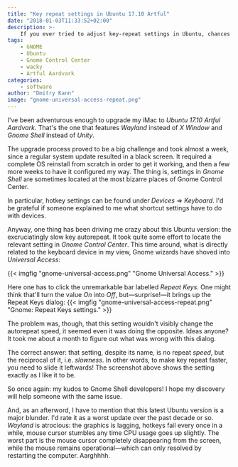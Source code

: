 ```yaml
---
title: "Key repeat settings in Ubuntu 17.10 Artful"
date: "2018-01-03T11:33:52+02:00"
description: >-
    If you ever tried to adjust key-repeat settings in Ubuntu, chances are you failed to find them. Yet, they do exist.
tags:
    - GNOME
    - Ubuntu
    - Gnome Control Center
    - wacky
    - Artful Aardvark
categories:
    - software
author: "Dmitry Kann"
image: "gnome-universal-access-repeat.png"
---
```


I've been adventurous enough to upgrade my iMac to *Ubuntu 17.10 Artful Aardvark*. That's the one that features *Wayland* instead of *X Window* and *Gnome Shell* instead of *Unity*.

The upgrade process proved to be a big challenge and took almost a week, since a regular system update resulted in a black screen. It required a complete OS reinstall from scratch in order to get it working, and then a few more weeks to have it configured my way. The thing is, settings in *Gnome Shell* are sometimes located at the most bizarre places of Gnome Control Center.

In particular, hotkey settings can be found under *Devices* ⇒ *Keyboard*. I'd be grateful if someone explained to me what shortcut settings have to do with devices.

Anyway, one thing has been driving me crazy about this Ubuntu version: the excruciatingly slow key autorepeat. It took quite some effort to locate the relevant setting in *Gnome Control Center*. This time around, what is directly related to the keyboard device in my view, Gnome wizards have shoved into *Universal Access*:

{{< imgfig "gnome-universal-access.png" "Gnome Universal Access." >}}

Here one has to click the unremarkable bar labelled *Repeat Keys*. One might think that'll turn the value *On* into *Off*, but—surprise!—it brings up the Repeat Keys dialog:
{{< imgfig "gnome-universal-access-repeat.png" "Gnome: Repeat Keys settings." >}}

The problem was, though, that this setting wouldn't visibly change the autorepeat speed, it seemed even it was doing the opposite. Ideas anyone? It took me about a month to figure out what was wrong with this dialog.

The correct answer: that setting, despite its name, is no repeat *speed*, but the reciprocal of it, i.e. *slowness*. In other words, to make key repeat faster, you need to slide it leftwards! The screenshot above shows the setting exactly as I like it to be.

So once again: my kudos to Gnome Shell developers! I hope my discovery will help someone with the same issue.

And, as an afterword, I have to mention that this latest Ubuntu version is a major blunder. I'd rate it as a worst update over the past decade or so. *Wayland* is atrocious: the graphics is lagging, hotkeys fail every once in a while, mouse cursor stumbles any time CPU usage goes up slightly. The worst part is the mouse cursor completely disappearing from the screen, while the mouse remains operational—which can only resolved by restarting the computer. Aarghhhh.
